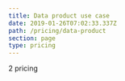 ```yaml
---
title: Data product use case
date: 2019-01-26T07:02:33.337Z
path: /pricing/data-product
section: page
type: pricing
---
```

2 pricing 
